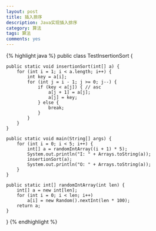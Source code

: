 ```yaml
---
layout: post
title: 插入排序
description: Java实现插入排序
category: 算法
tags: 算法
comments: yes
---
```


{% highlight java %}
public class TestInsertionSort {

    public static void insertionSort(int[] a) {
        for (int i = 1; i < a.length; i++) {
            int key = a[i];
            for (int j = i - 1; j >= 0; j--) {
                if (key < a[j]) { // asc
                    a[j + 1] = a[j];
                    a[j] = key;
                } else {
                    break;
                }
            }
        }
    }

    public static void main(String[] args) {
        for (int i = 0; i < 5; i++) {
            int[] a = randomIntArray((i + 1) * 5);
            System.out.println("I: " + Arrays.toString(a));
            insertionSort(a);
            System.out.println("O: " + Arrays.toString(a));
        }
    }

    public static int[] randomIntArray(int len) {
        int[] a = new int[len];
        for (int i = 0; i < len; i++)
            a[i] = new Random().nextInt(len * 100);
        return a;
    }
}
{% endhighlight %}

